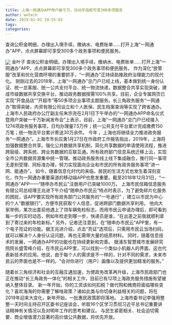 ```yaml
---
title: 上海一网通办APP用户破千万，动动手指即可享300多项服务
author: wetech
date: 2019-02-01 19:55:03
tags: 
categories: 
---
```

查询公积金明细，办理出入境手续，缴纳水、电费账单……打开上海“一网通办”APP，点点屏幕即可享受300多个政务事项和便民服务。
<!-- more -->
<img align="center" border="0" src="https://imgcdn.yicai.com/uppics/images/2019/02/c1471ba397d8dcadbf5f3d04b54106e7.jpg" />
金叶子
查询公积金明细，办理出入境手续，缴纳水、电费账单……打开上海“一网通办”APP，点点屏幕即可享受300多个政务事项和便民服务。
作为深化“放管服”改革和优化营商环境的重要抓手，“一网通办”正持续助推政府治理能力的现代化。
刚刚过去的2018年，上海“一网通办”总门户已经上线，基本做到统一身份认证、统一总客服、统一公共支付平台、统一物流快递，数据整合共享实现突破，建成市级数据共享交换平台，推动政务数据按需100%共享。目前，企业专属网页已实现“开食品店”“开超市”等50多项企业事项主题服务。长三角政务服务“一网通办”取得突破，内资有限公司设立和个人医保、民生档案查询等实现了跨省通办。
上海市人民政府办公厅副主任朱宗尧在2月1日下午举办的“一网通办APP命名仪式暨用户突破一千万新闻发布会”上表示，目前，上海“一网通办”总门户已经接入1274项政务服务事项，日均办理量7.5万件；统一公共支付平台累计完成缴费150万笔；统一物流平台累计寄送30万余件。
今年 ，上海也将继续全力推进政务服务“一网通办”。上海市市长应勇1月27日在作政府工作报告指出，2019年，上海将加强数据整合共享。强化公共数据共享机制，简化共享数据的申请使用流程，推进跨层级、跨系统、跨业务数据的互联互通。所有政府部门信息系统迁移上云，实现全市公共数据资源集中统一管理。推动政务服务线上线下集成融合，推行同一事项无差别受理、同标准办理，努力实现面向企业和市民的所有政务服务事项“进一网、能通办”。
如今，随着信息化时代的来临，居民的生活方式也发生着深刻变化，作为一网通办重要渠道的移动端APP也愈发重要。截至2018年12月31日，“一网通办”APP——“随申办市民云”注册用户已突破1000万。
上海市民信箱信息服务有限公司总经理王兆进下午介绍“随申办市民云”特点时表示，为了避免碎片化服务的困扰，该APP要实现所有政务部门公共服务的“一号通行” ，建立以市民为中心的个人“数据银行”，方便市民获取个人信息，促进跨部门数据共享利用。
他向大家举例，某次出差前他遇上了领车辆免检标志。而用市民云申请办理后，即可看到每一步的实时动态，例如年检走到哪一步，快递员是谁，“在出差之前我就顺利拿到了寄过来的年检新标。”
另外，记者还注意到，在“随申办市民云”APP里，有一个电子亮证的功能。据王兆进介绍，点击“亮证”选项后，只需用市民云当场扫码，就可以解决个人身份认证问题，再也无需带大量的纸质材料。
同时，随着信息技术的发展，一网通办APP的功能也在持续更新和完善。
据浦东智慧城市发展研究院院长盛雪峰介绍，在市民云APP里，可以找到一个类似小机器人的界面，这也代表新技术的应用。他说，由于每个人的需求是不一样的，针对不同的需求，未来市民云的界面也是不一样的。“会对你进行（用户）画像以及提供更加精准的服务。”
 
 
随着长三角经济和社会的互融互通加速，为使政务改革再升级，上海市民政部门也正在推动“长三角政务一体化”的相关工作，目前已有12项上海政务服务措施有望被纳入整体目录。
新一年开始，你的工资该如何扣税？做代购和微商将面临哪些变化？喜欢海淘的你需要了解啥政策？诸如此类与你切身利益相关的问题，将在2019年迎来大变化，新年开始，一批惠民政策即将落地。
上海市委书记李强用整整一天时间主持召开区委书记座谈会，听取16个区学习贯彻习近平总书记重要讲话精神有关情况以及对明年工作的思考和建议。
与民生紧密相关、社会迫切需要、商业增值潜力显著的高价值公共数据，将优先开放。
